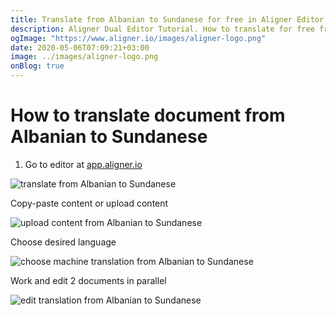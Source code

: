 ```yaml
---
title: Translate from Albanian to Sundanese for free in Aligner Editor
description: Aligner Dual Editor Tutorial. How to translate for free from Albanian to Sundanese. Aligner is multilingual document management platform. 
ogImage: "https://www.aligner.io/images/aligner-logo.png"
date: 2020-05-06T07:09:21+03:00
image: ../images/aligner-logo.png
onBlog: true
---
```


# How to translate document from Albanian to Sundanese

1. Go to editor at [app.aligner.io](https://app.aligner.io "Aligner App web page")

![translate from Albanian to Sundanese](../aligner-blank-editor.png "translate from Albanian to Sundanese")

Copy-paste content or upload content

![upload content from Albanian to Sundanese](../aligner-uploaded-document.png "upload content from Albanian to Sundanese")

Choose desired language

![choose machine translation from Albanian to Sundanese](../aligner-language-dropdown.png "choose machine translation from Albanian to Sundanese")

Work and edit 2 documents in parallel

![edit translation from Albanian to Sundanese](../aligner-double-sitded-editor.png "edit translation from Albanian to Sundanese")

